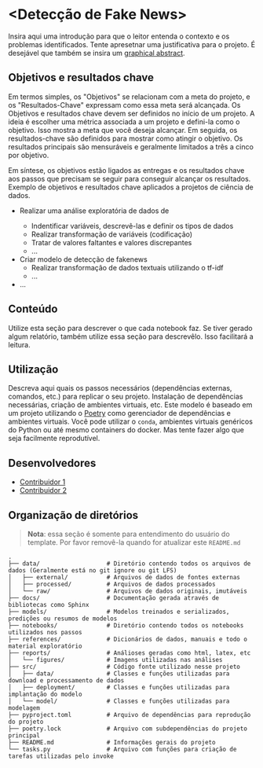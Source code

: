# <Detecção de Fake News>

Insira aqui uma introdução para que o leitor entenda o contexto e os problemas identificados. Tente apresetnar uma justificativa para o projeto. É desejável que também se insira um [graphical abstract](https://www.elsevier.com/authors/tools-and-resources/visual-abstract).

## Objetivos e resultados chave

Em termos simples, os "Objetivos" se relacionam com a meta do projeto, e os "Resultados-Chave" expressam como essa meta será alcançada. Os Objetivos e resultados chave devem ser definidos no início de um projeto. A ideia é escolher uma métrica associada a um projeto e defini-la como o objetivo. Isso mostra a meta que você deseja alcançar. Em seguida, os resultados-chave são definidos para mostrar como atingir o objetivo. Os resultados principais são mensuráveis ​​e geralmente limitados a três a cinco por objetivo.

Em síntese, os objetivos estão ligados as entregas e os resultados chave aos passos que precisam se seguir para conseguir alcançar os resultados.
Exemplo de objetivos e resultados chave aplicados a projetos de ciência de dados.

 - Realizar uma análise exploratória de dados de <conjunto de dados>
    - Indentificar variáveis, descrevê-las e definir os tipos de dados
    - Realizar transformação de variáveis (codificação)
    - Tratar de valores faltantes e valores discrepantes
    - ...
 - Criar modelo de detecção de fakenews
    - Realizar transformação de dados textuais utilizando o tf-idf
    - ...
 - ...

## Conteúdo

Utilize esta seção para descrever o que cada notebook faz. Se tiver gerado algum relatório, também utilize essa seção para descrevêlo. Isso facilitará a leitura.

## Utilização

Descreva aqui quais os passos necessários (dependências externas, comandos, etc.) para replicar o seu projeto. Instalação de dependências necessárias, criação de ambientes virtuais, etc. Este modelo é baseado em um projeto utilizando o [Poetry](https://python-poetry.org/) como gerenciador de dependências e ambientes virtuais. Você pode utilizar o `conda`, ambientes virtuais genéricos do Python ou até mesmo containers do docker. Mas tente fazer algo que seja facilmente reprodutível.

## Desenvolvedores
 - [Contribuidor 1](http://github.com/contribuidor_1)
 - [Contribuidor 2](http://github.com/contribuidor_2)

## Organização de diretórios

> **Nota**: essa seção é somente para entendimento do usuário do template. Por favor removê-la quando for atualizar este `README.md`

```
.
├── data/                   # Diretório contendo todos os arquivos de dados (Geralmente está no git ignore ou git LFS)
│   ├── external/           # Arquivos de dados de fontes externas
│   ├── processed/          # Arquivos de dados processados
│   └── raw/                # Arquivos de dados originais, imutáveis
├── docs/                   # Documentação gerada através de bibliotecas como Sphinx
├── models/                 # Modelos treinados e serializados, predições ou resumos de modelos
├── notebooks/              # Diretório contendo todos os notebooks utilizados nos passos
├── references/             # Dicionários de dados, manuais e todo o material exploratório
├── reports/                # Análioses geradas como html, latex, etc
│   └── figures/            # Imagens utilizadas nas análises
├── src/                    # Código fonte utilizado nesse projeto
│   ├── data/               # Classes e funções utilizadas para download e processamento de dados
│   ├── deployment/         # Classes e funções utilizadas para implantação do modelo
│   └── model/              # Classes e funções utilizadas para modelagem
├── pyproject.toml          # Arquivo de dependências para reprodução do projeto
├── poetry.lock             # Arquivo com subdependências do projeto principal
├── README.md               # Informações gerais do projeto
└── tasks.py                # Arquivo com funções para criação de tarefas utilizadas pelo invoke

```
